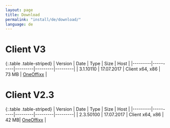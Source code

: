 ```yaml
---
layout: page
title: Download
permalink: "install/de/download/"
language: de
---
```


# Client V3
{:.table .table-striped} 
| Version | Date | Type | Size | Host |
|---------|----------|---------|---------|---------|
| 3.1.10110 | 17.07.2017 | Client x64, x86 | 73 MB | [OneOffixx](http://download.oneoffixx.com/clients/OneOffixx.ClientOnly_3.1.10110.zip) |

# Client V2.3
{:.table .table-striped} 
| Version | Date | Type | Size | Host |
|---------|----------|---------|---------|---------|
| 2.3.50100 | 17.07.2017 | Client x64, x86 | 42 MB| [OneOffixx](http://download.oneoffixx.com/clients/OneOffixx.ClientOnly_2.3.50100.zip) |

